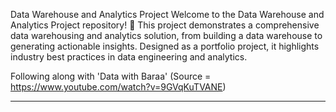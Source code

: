 Data Warehouse and Analytics Project
Welcome to the Data Warehouse and Analytics Project repository! 🚀
This project demonstrates a comprehensive data warehousing and analytics solution, from building a data warehouse to generating actionable insights. Designed as a portfolio project, it highlights industry best practices in data engineering and analytics.


Following along with 'Data with Baraa' (Source = https://www.youtube.com/watch?v=9GVqKuTVANE)

---
